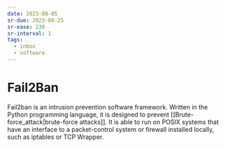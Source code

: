 ```yaml
---
date: 2023-08-05
sr-due: 2023-08-25
sr-ease: 230
sr-interval: 1
tags:
  - inbox
  - software
---
```


# Fail2Ban

Fail2ban is an intrusion prevention software framework. Written in the Python
programming language, it is designed to prevent
[[Brute-force_attack|brute-force attacks]]. It is able to run on POSIX systems
that have an interface to a packet-control system or firewall installed locally,
such as iptables or TCP Wrapper.
